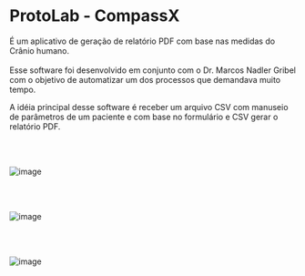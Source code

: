 <h1>ProtoLab - CompassX</h1>

<p>
  É um aplicativo de geração de relatório PDF com base nas medidas do Crânio humano.
  <br><br>
  Esse software foi desenvolvido em conjunto com o Dr. Marcos Nadler Gribel com o objetivo de automatizar um dos processos que demandava muito tempo.
  <br>

  A idéia principal desse software é receber um arquivo CSV com manuseio de parâmetros de um paciente e com base no formulário e CSV gerar o relatório PDF.
  
</p>

<br><br>

![image](https://github.com/gstechcode/ProtoLab/assets/96546023/01ddf6ed-8033-4a35-99ae-e88fb2646f1d)

<br><br>

![image](https://github.com/gstechcode/ProtoLab/assets/96546023/f00b0123-86d3-4640-a627-91f486f21956)

<br><br>

![image](https://github.com/gstechcode/ProtoLab/assets/96546023/aa0aabe1-66c3-4520-9f5e-fca856d9de38)




